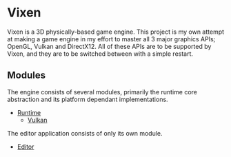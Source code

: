 # Vixen

Vixen is a 3D physically-based game engine. This project is my own attempt at making a game engine
in my effort to master all 3 major graphics APIs; OpenGL, Vulkan and DirectX12. All of these APIs
are to be supported by Vixen, and they are to be switched between with a simple restart.

## Modules

The engine consists of several modules, primarily the runtime core abstraction and its platform dependant
implementations.

- [Runtime](/src/engine)
  - [Vulkan](/src/engine/platform/vulkan)

The editor application consists of only its own module.

- [Editor](/src/editor)
